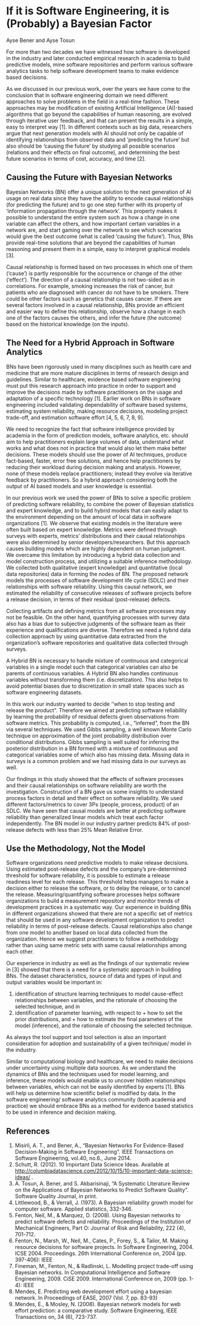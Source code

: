 # If it is Software Engineering, it is (Probably) a Bayesian Factor

Ayse Bener and Ayse Tosun

For more than two decades we have witnessed how software is developed in the industry and later conducted empirical research in academia to build predictive models, mine software repositories and perform various software analytics tasks to help software development teams to make evidence based decisions.

As we discussed in our previous work, over the years we have come to the conclusion that in software engineering domain we need different approaches to solve problems in the field in a real-time fashion. These approaches may be modification of existing Artificial Intelligence (AI)-based algorithms that go beyond the capabilities of human reasoning, are evolved through iterative user feedback, and that can present the results in a simple, easy to interpret way [1]. In different contexts such as big data, researchers argue that next generation models with AI should not only be capable of identifying relationships from observed data and ‘predicting the future’ but also should be ‘causing the future’ by studying all possible scenarios (relations and their effects on final outcome), and determining the best future scenarios in terms of cost, accuracy, and time [2]. 

## Causing the Future with Bayesian Networks

Bayesian Networks (BN) offer a unique solution to the next generation of AI usage on real data since they have the ability to encode causal relationships (for predicting the future) and to go one step further with its property of ‘information propagation through the network’. This property makes it possible to understand the entire system such as how a change in one variable can affect the others, and how important certain variables in a network are, and start gaming over the network to see which scenarios would give the best outcome (what is called ‘causing the future’). Thus, BNs provide real-time solutions that are beyond the capabilities of human reasoning and present them in a simple, easy to interpret graphical models [3].

Causal relationship is formed based on two processes in which one of them (‘cause’) is partly responsible for the occurrence or change of the other (‘effect’). The direction of a causal relationship is not two-sided as in correlations. For example, smoking increases the risk of cancer, but patients who are diagnosed with cancer do not have to be smokers. There could be other factors such as genetics that causes cancer. If there are several factors involved in a causal relationship, BNs provide an efficient and easier way to define this relationship, observe how a change in each one of the factors causes the others, and infer the future (the outcome) based on the historical knowledge (on the inputs).  

## The Need for a Hybrid Approach in Software Analytics

BNs have been rigorously used in many disciplines such as health care and medicine that are more mature disciplines in terms of research design and guidelines. Similar to healthcare, evidence based software engineering must put this research approach into practice in order to support and improve the decisions made by software practitioners on the usage and adaptation of a specific technology [1]. Earlier work on BNs in software engineering included validating dependability of software based systems, estimating system reliability, making resource decisions, modeling project trade-off, and estimation software effort [4, 5, 6, 7, 8, 9].

We need to recognize the fact that software intelligence provided by academia in the form of prediction models, software analytics, etc. should aim to help practitioners explain large volumes of data, understand what works and what does not in practice that would also let them make better decisions. These models should use the power of AI techniques, produce fact-based, faster, error free solutions, and hence help practitioners by reducing their workload during decision making and analysis. However, none of these models replace practitioners; instead they evolve via iterative feedback by practitioners. So a hybrid approach considering both the output of AI based models and user knowledge is essential. 

In our previous work we used the power of BNs to solve a specific problem of predicting software reliability, to combine the power of Bayesian statistics and expert knowledge, and to build hybrid models that can easily adapt to the environment depending on the amount of local data in software organizations [1]. We observe that existing models in the literature were often built based on expert knowledge. Metrics were defined through surveys with experts, metrics’ distributions and their causal relationships were also determined by senior developers/researchers. But this approach causes building models which are highly dependent on human judgment. We overcame this limitation by introducing a hybrid data collection and model construction process, and utilizing a suitable inference methodology. We collected both qualitative (expert knowledge) and quantitative (local data repositories) data in forming the nodes of BN. The proposed network models the processes of software development life cycle (SDLC) and their relationships with software reliability. Using this causal network, we estimated the reliability of consecutive releases of software projects before a release decision, in terms of their residual (post-release) defects. 

Collecting artifacts and defining metrics from all software processes may not be feasible. On the other hand, quantifying processes with survey data also has a bias due to subjective judgments of the software team as their experience and qualifications are diverse. Therefore we need a hybrid data collection approach by using quantitative data extracted from the organization’s software repositories and qualitative data collected through surveys. 

A Hybrid BN is necessary to handle mixture of continuous and categorical variables in a single model such that categorical variables can also be parents of continuous variables. A Hybrid BN also handles continuous variables without transforming them (i.e. discretization). This also helps to avoid potential biases due to discretization in small state spaces such as software engineering datasets.

In this work our industry wanted to decide ‘‘when to stop testing and release the product”. Therefore we aimed at predicting software reliability by learning the probability of residual defects given observations from software metrics. This probability is computed, i.e., “inferred”, from the BN via several techniques. We used Gibbs sampling, a well known Monte Carlo technique on approximation of the joint probability distribution over conditional distributions. Gibbs sampling is well suited for inferring the posterior distribution in a BN formed with a mixture of continuous and categorical variables some of which also has missing data. Missing data in surveys is a common problem and we had missing data in our surveys as well. 

Our findings in this study showed that the effects of software processes and their causal relationships on software reliability are worth the investigation. Construction of a BN gave us some insights to understand process factors in detail and their effect on software reliability. We used different factors/metrics to cover 3Ps (people, process, product) of an SDLC. We have seen that causal models are better at predicting software reliability than generalized linear models which treat each factor independently. The BN model in our industry partner predicts 84% of post-release defects with less than 25% Mean Relative Error. 

## Use the Methodology, Not the Model

Software organizations need predictive models to make release decisions. Using estimated post-release defects and the company’s pre-determined threshold for software reliability, it is possible to estimate a release readiness level for each release. This threshold helps managers to make a decision either to release the software, or to delay the release, or to cancel the release. Measuring/quantifying software processes helps software organizations to build a measurement repository and monitor trends of development practices in a systematic way. Our experience in building BNs in different organizations showed that there are not a specific set of metrics that should be used in any software development organization to predict reliability in terms of post-release defects. Causal relationships also change from one model to another based on local data collected from the organization. Hence we suggest practitioners to follow a methodology rather than using same metric sets with same causal relationships among each other. 

Our experience in industry as well as the findings of our systematic review in [3] showed that there is a need for a systematic approach in building BNs. The dataset characteristics, source of data and types of input and output variables would be important in:

1. identification of structure learning techniques to model cause-effect relationships between variables, and the rationale of choosing the selected technique, and in 
2. identification of parameter learning, with respect to 
       + how to set the prior distributions, and 
       + how to estimate the final parameters of the model (inference), and the rationale of choosing the selected technique. 

As always the tool support and tool selection is also an important consideration for adoption and sustainability of a given technique/ model in the industry.

Similar to computational biology and healthcare, we need to make decisions under uncertainty using multiple data sources. As we understand the dynamics of BNs and the techniques used for model learning, and inference, these models would enable us to uncover hidden relationships between variables, which can not be easily identified by experts [1]. BNs will help us determine how scientific belief is modified by data. In the software engineering/ software analytics community (both academia and practice) we should embrace BNs as a method for evidence based statistics to be used in inference and decision making. 


## References

1. Misirli, A. T., and Bener, A., “Bayesian Networks For Evidence-Based Decision-Making in Software Engineering”. IEEE Transactions on Software Engineering, vol.40, no.6., June 2014.
2. Schutt, R. (2012). 10 Important Data Science Ideas. Available at http://columbiadatascience.com/2012/10/15/10-important-data-science-ideas/ .
3. A. Tosun, A. Bener, and S. Akbarisinaji, “A Systematic Literature Review on the Applications of Bayesian Networks to Predict Software Quality”. Software Quality Journal, in print.
4. Littlewood, B., & Verrall, J. (1973). A Bayesian reliability growth model for computer software. Applied statistics, 332-346.
5. Fenton, Neil, M., & Marquez, D. (2008). Using Bayesian networks to predict software defects and reliability. Proceedings of the Institution of Mechanical Engineers, Part O: Journal of Risk and Reliability, 222 (4), 701-712.
6. Fenton, N., Marsh, W., Neil, M., Cates, P., Forey, S., & Tailor, M. Making resource decisions for software projects. In Software Engineering, 2004. ICSE 2004. Proceedings. 26th International Conference on, 2004  (pp. 397-406): IEEE
7. Fineman, M., Fenton, N., & Radlinski, L. Modelling project trade-off using Bayesian networks. In Computational Intelligence and Software Engineering, 2009. CiSE 2009. International Conference on, 2009  (pp. 1-4): IEEE
8. Mendes, E. Predicting web development effort using a bayesian network. In Proceedings of EASE, 2007  (Vol. 7, pp. 83-93)
9. Mendes, E., & Mosley, N. (2008). Bayesian network models for web effort prediction: a comparative study. Software Engineering, IEEE Transactions on, 34 (6), 723-737.

